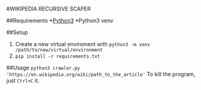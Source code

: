 #WIKIPEDIA RECURSIVE SCAPER

##Requirements
*[Python3](https://www.python.org/)
*Python3 venv

##Setup
1. Create a new virtual enviroment with `python3 -m venv /path/to/new/virtual/environment`
2. `pip install -r requirements.txt`

##Usage
`python3 crawler.py 'https://en.wikipedia.org/wiki/path_to_the_article'`
To kill the program, just `Ctrl+C` it.
